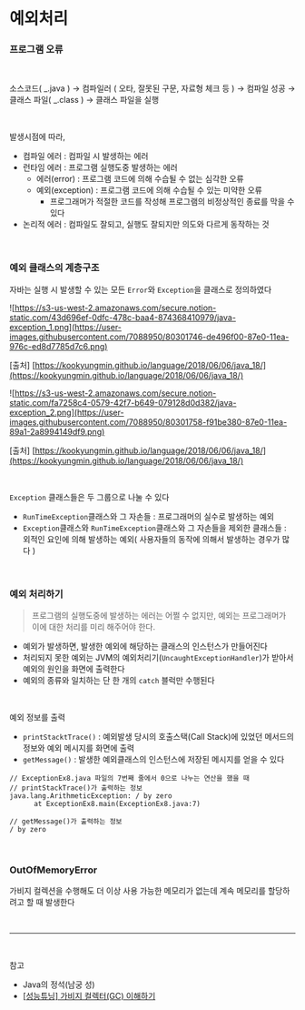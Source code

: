 # 예외처리

### 프로그램 오류

<br/>

소스코드( _.java ) → 컴파일러 ( 오타, 잘못된 구문, 자료형 체크 등 ) → 컴파일 성공 → 클래스 파일( _.class ) → 클래스 파일을 실행

<br/>

발생시점에 따라,

- 컴파일 에러 : 컴파일 시 발생하는 에러
- 런타임 에러 : 프로그램 실행도중 발생하는 에러
  - 에러(error) : 프로그램 코드에 의해 수습될 수 없는 심각한 오류
  - 예외(exception) : 프로그램 코드에 의해 수습될 수 있는 미약한 오류
    - 프로그래머가 적절한 코드를 작성해 프로그램의 비정상적인 종료를 막을 수 있다
- 논리적 에러 : 컴파일도 잘되고, 실행도 잘되지만 의도와 다르게 동작하는 것

<br/>

### 예외 클래스의 계층구조

자바는 실행 시 발생할 수 있는 모든 `Error`와 `Exception`을 클래스로 정의하였다

![https://s3-us-west-2.amazonaws.com/secure.notion-static.com/43d696ef-0dfc-478c-baa4-874368410979/java-exception_1.png](https://user-images.githubusercontent.com/7088950/80301746-de496f00-87e0-11ea-976c-ed8d7785d7c6.png)

[출처] [https://kookyungmin.github.io/language/2018/06/06/java_18/](https://kookyungmin.github.io/language/2018/06/06/java_18/)

![https://s3-us-west-2.amazonaws.com/secure.notion-static.com/fa7258c4-0579-42f7-b649-079128d0d382/java-exception_2.png](https://user-images.githubusercontent.com/7088950/80301758-f91be380-87e0-11ea-89a1-2a8994149df9.png)

[출처] [https://kookyungmin.github.io/language/2018/06/06/java_18/](https://kookyungmin.github.io/language/2018/06/06/java_18/)

<br/>

`Exception` 클래스들은 두 그룹으로 나눌 수 있다

- `RunTimeException`클래스와 그 자손들 : 프로그래머의 실수로 발생하는 예외
- `Exception`클래스와 `RunTimeException`클래스와 그 자손들을 제외한 클래스들 : 외적인 요인에 의해 발생하는 예외( 사용자들의 동작에 의해서 발생하는 경우가 많다 )

<br/>

### 예외 처리하기

> 프로그램의 실행도중에 발생하는 에러는 어쩔 수 없지만, 예외는 프로그래머가 이에 대한 처리를 미리 해주어야 한다.

- 예외가 발생하면, 발생한 예외에 해당하는 클래스의 인스턴스가 만들어진다
- 처리되지 못한 예외는 JVM의 예외처리기(`UncaughtExceptionHandler`)가 받아서 예외의 원인을 화면에 출력한다
- 예외의 종류와 일치하는 단 한 개의 `catch` 블럭만 수행된다

<br/>

예외 정보를 출력

- `printStacktTrace()` : 예외발생 당시의 호출스택(Call Stack)에 있었던 메서드의 정보와 예외 메시지를 화면에 출력
- `getMessage()` : 발생한 예외클래스의 인스턴스에 저장된 메시지를 얻을 수 있다

```
// ExceptionEx8.java 파일의 7번째 줄에서 0으로 나누는 연산을 했을 때
// printStackTrace()가 출력하는 정보
java.lang.ArithmeticException: / by zero
      at ExceptionEx8.main(ExceptionEx8.java:7)

// getMessage()가 출력하는 정보
/ by zero
```

<br/>

### OutOfMemoryError
가비지 컬렉션을 수행해도 더 이상 사용 가능한 메모리가 없는데 계속 메모리를 할당하려고 할 때 발생한다

<br/>

---

<br/>

참고
- Java의 정석(남궁 성)
- [[성능튜닝] 가비지 컬렉터(GC) 이해하기](https://12bme.tistory.com/57)